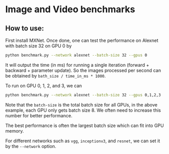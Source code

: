 # Image and Video benchmarks

## How to use:

First install MXNet. Once done, one can test the performance on Alexnet with
batch size 32 on GPU 0 by

```bash
python benchmark.py --network alexnet --batch-size 32 --gpus 0
```

It will output the time (in ms) for running a single iteration (forward +
backward + parameter update). So the images processed per second can be obtained
by `bath_size / time_in_ms * 1000`.

To run on GPU 0, 1, 2, and 3, we can

```bash
python benchmark.py --network alexnet --batch-size 32 --gpus 0,1,2,3
```

Note that the `batch-size` is the total batch size for all GPUs, in the above
example, each GPU only gets batch size 8. We often need to increase this number
for better performance.

The best performance is often the largest batch size which can fit into GPU
memory.

For different networks such as `vgg`, `inceptionv3`, and `resnet`, we can set it
by the `--network` option.
